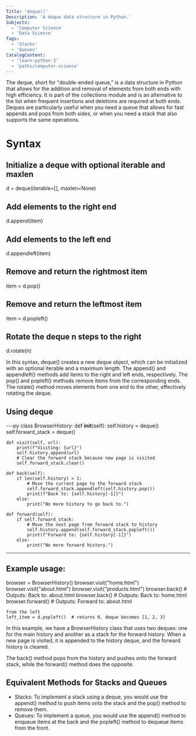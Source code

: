 ```yaml
---
Title: 'deque()'
Description: 'A deque data structure in Python.'
Subjects:
  - 'Computer Science'
  - 'Data Science'
Tags:
  - 'Stacks'
  - 'Queues'
CatalogContent:
  - 'learn-python-3'
  - 'paths/computer-science'
---
```


The deque, short for "double-ended queue," is a data structure in Python that allows for the addition and removal of elements from both ends with high efficiency. It is part of the collections module and is an alternative to the list when frequent insertions and deletions are required at both ends. Deques are particularly useful when you need a queue that allows for fast appends and pops from both sides, or when you need a stack that also supports the same operations.

# Syntax

## Initialize a deque with optional iterable and maxlen
d = deque(iterable=[], maxlen=None)

## Add elements to the right end
d.append(item)

## Add elements to the left end
d.appendleft(item)

## Remove and return the rightmost item
item = d.pop()

## Remove and return the leftmost item
item = d.popleft()

## Rotate the deque n steps to the right
d.rotate(n)

In this syntax, deque() creates a new deque object, which can be initialized with an optional iterable and a maximum length. The append() and appendleft() methods add items to the right and left ends, respectively. 
The pop() and popleft() methods remove items from the corresponding ends. The rotate() method moves elements from one end to the other, effectively rotating the deque.

## Using deque

---py
class BrowserHistory:
    def __init__(self):
        self.history = deque()
        self.forward_stack = deque()

    def visit(self, url):
        print(f"Visiting: {url}")
        self.history.append(url)
        # Clear the forward stack because new page is visited
        self.forward_stack.clear()

    def back(self):
        if len(self.history) > 1:
            # Move the current page to the forward stack
            self.forward_stack.appendleft(self.history.pop())
            print(f"Back to: {self.history[-1]}")
        else:
            print("No more history to go back to.")

    def forward(self):
        if self.forward_stack:
            # Move the next page from forward stack to history
            self.history.append(self.forward_stack.popleft())
            print(f"Forward to: {self.history[-1]}")
        else:
            print("No more forward history.")
---

## Example usage:
browser = BrowserHistory()
browser.visit("home.html")
browser.visit("about.html")
browser.visit("products.html")
browser.back()    # Outputs: Back to: about.html
browser.back()    # Outputs: Back to: home.html
browser.forward() # Outputs: Forward to: about.html

```Popping
from the left
left_item = d.popleft()  # returns 0, deque becomes [1, 2, 3]
```

In this example, we have a BrowserHistory class that uses two deques: one for the main history and another as a stack for the forward history. When a new page is visited, it is appended to the history deque, and the forward history is cleared.

The back() method pops from the history and pushes onto the forward stack, while the forward() method does the opposite.


## Equivalent Methods for Stacks and Queues

* Stacks: To implement a stack using a deque, you would use the append() method to push items onto the stack and the pop() method to remove them.
* Queues: To implement a queue, you would use the append() method to enqueue items at the back and the popleft() method to dequeue items from the front.

